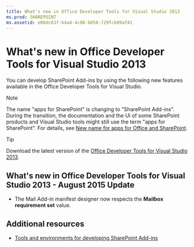 ```yaml
---
title: What's new in Office Developer Tools for Visual Studio 2013
ms.prod: SHAREPOINT
ms.assetid: e00dc63f-b4a4-4c08-b058-729fcb09af41
---
```



# What's new in Office Developer Tools for Visual Studio 2013
You can develop SharePoint Add-ins by using the following new features available in the Office Developer Tools for Visual Studio. 
> [!NOTE]
> The name "apps for SharePoint" is changing to "SharePoint Add-ins". During the transition, the documentation and the UI of some SharePoint products and Visual Studio tools might still use the term "apps for SharePoint". For details, see  [New name for apps for Office and SharePoint](new-name-for-apps-for-sharepoint.md#bk_newname). 
  
    
    


> [!TIP]
> Download the latest version of the  [Office Developer Tools for Visual Studio 2013](http://aka.ms/OfficeDevToolsForVS2013). 
  
    
    


## What's new in Office Developer Tools for Visual Studio 2013 - August 2015 Update
<a name="New4-2015"> </a>


- The Mail Add-in manifest designer now respects the **Mailbox requirement set** value.
    
  

## Additional resources
<a name="SP15NewVSTools_addlresources"> </a>


-  [Tools and environments for developing SharePoint Add-ins](tools-and-environments-for-developing-sharepoint-add-ins.md)
    
  


